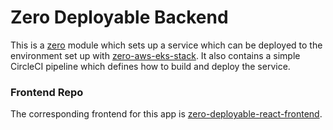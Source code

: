 # Zero Deployable Backend

This is a [zero](https://github.com/commitdev/zero) module which sets up a
service which can be deployed to the environment set up with [zero-aws-eks-stack](https://github.com/commitdev/zero-aws-eks-stack).
It also contains a simple CircleCI pipeline which defines how to build and deploy the service.

### Frontend Repo

The corresponding frontend for this app is [zero-deployable-react-frontend](https://github.com/commitdev/zero-deployable-react-frontend).
